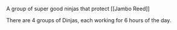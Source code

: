 A group of super good ninjas that protect [[Jambo Reed]]

There are 4 groups of Dinjas, each working for 6 hours of the day.